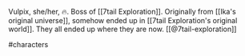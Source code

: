 Vulpix, she/her, 🔥. Boss of [[7tail Exploration]]. Originally from [[Ika's original universe]], somehow ended up in [[7tail Exploration's original world]]. They all ended up where they are now. [[@7tail-exploration]]

#characters 